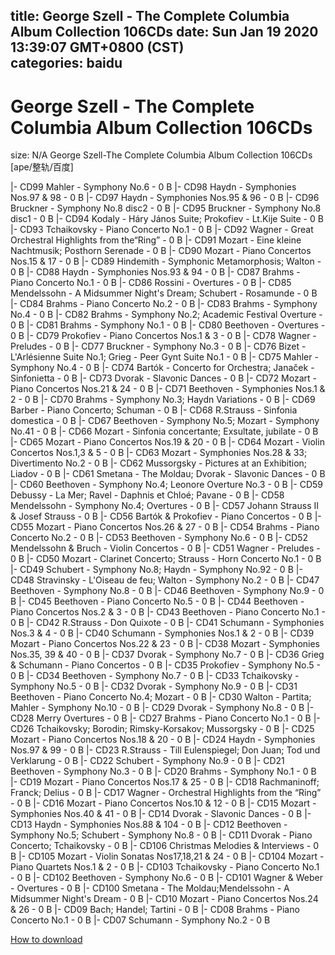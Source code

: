 
title: George Szell - The Complete Columbia Album Collection 106CDs
date: Sun Jan 19 2020 13:39:07 GMT+0800 (CST)    
categories: baidu
---

# George Szell - The Complete Columbia Album Collection 106CDs
size: N/A
 George Szell-The Complete Columbia Album Collection 106CDs [ape/整轨/百度]
 
|- CD99 Mahler - Symphony No.6 - 0 B
|- CD98 Haydn - Symphonies Nos.97 & 98 - 0 B
|- CD97 Haydn - Symphonies Nos.95 & 96 - 0 B
|- CD96 Bruckner - Symphony No.8 disc2 - 0 B
|- CD95 Bruckner - Symphony No.8 disc1 - 0 B
|- CD94 Kodaly - Háry János Suite; Prokofiev - Lt.Kije Suite - 0 B
|- CD93 Tchaikovsky - Piano Concerto No.1 - 0 B
|- CD92 Wagner - Great Orchestral Highlights from the“Ring” - 0 B
|- CD91 Mozart - Eine kleine Nachtmusik; Posthorn Serenade - 0 B
|- CD90 Mozart - Piano Concertos Nos.15 & 17 - 0 B
|- CD89 Hindemith - Symphonic Metamorphosis; Walton - 0 B
|- CD88 Haydn - Symphonies Nos.93 & 94 - 0 B
|- CD87 Brahms - Piano Concerto No.1 - 0 B
|- CD86 Rossini - Overtures - 0 B
|- CD85 Mendelssohn - A Midsummer Night's Dream; Schubert - Rosamunde - 0 B
|- CD84 Brahms - Piano Concerto No.2 - 0 B
|- CD83 Brahms - Symphony No.4 - 0 B
|- CD82 Brahms - Symphony No.2; Academic Festival Overture - 0 B
|- CD81 Brahms - Symphony No.1 - 0 B
|- CD80 Beethoven - Overtures - 0 B
|- CD79 Prokofiev - Piano Concertos Nos.1 & 3 - 0 B
|- CD78 Wagner - Preludes - 0 B
|- CD77 Bruckner - Symphony No.3 - 0 B
|- CD76 Bizet - L'Arlésienne Suite No.1; Grieg - Peer Gynt Suite No.1 - 0 B
|- CD75 Mahler - Symphony No.4 - 0 B
|- CD74 Bartók - Concerto for Orchestra; Janaček - Sinfonietta - 0 B
|- CD73 Dvorak - Slavonic Dances - 0 B
|- CD72 Mozart - Piano Concertos Nos.21 & 24 - 0 B
|- CD71 Beethoven - Symphonies Nos.1 & 2 - 0 B
|- CD70 Brahms - Symphony No.3; Haydn Variations - 0 B
|- CD69 Barber - Piano Concerto; Schuman - 0 B
|- CD68 R.Strauss - Sinfonia domestica - 0 B
|- CD67 Beethoven - Symphony No.5; Mozart - Symphony No.41 - 0 B
|- CD66 Mozart - Sinfonia concertante; Exsultate, jubilate - 0 B
|- CD65 Mozart - Piano Concertos Nos.19 & 20 - 0 B
|- CD64 Mozart - Violin Concertos Nos.1,3 & 5 - 0 B
|- CD63 Mozart - Symphonies Nos.28 & 33; Divertimento No.2 - 0 B
|- CD62 Mussorgsky - Pictures at an Exhibition; Liadov - 0 B
|- CD61 Smetana - The Moldau; Dvorak - Slavonic Dances - 0 B
|- CD60 Beethoven - Symphony No.4; Leonore Overture No.3 - 0 B
|- CD59 Debussy - La Mer; Ravel - Daphnis et Chloé; Pavane - 0 B
|- CD58 Mendelssohn - Symphony No.4; Overtures - 0 B
|- CD57 Johann Strauss II & Josef Strauss - 0 B
|- CD56 Bartók & Prokofiev - Piano Concertos - 0 B
|- CD55 Mozart - Piano Concertos Nos.26 & 27 - 0 B
|- CD54 Brahms - Piano Concerto No.2 - 0 B
|- CD53 Beethoven - Symphony No.6 - 0 B
|- CD52 Mendelssohn & Bruch - Violin Concertos - 0 B
|- CD51 Wagner - Preludes - 0 B
|- CD50 Mozart - Clarinet Concerto; Strauss - Horn Concerto No.1 - 0 B
|- CD49 Schubert - Symphony No.8; Haydn - Symphony No.92 - 0 B
|- CD48 Stravinsky - L'Oiseau de feu; Walton - Symphony No.2 - 0 B
|- CD47 Beethoven - Symphony No.8 - 0 B
|- CD46 Beethoven - Symphony No.9 - 0 B
|- CD45 Beethoven - Piano Concerto No.5 - 0 B
|- CD44 Beethoven - Piano Concertos Nos.2 & 3 - 0 B
|- CD43 Beethoven - Piano Concerto No.1 - 0 B
|- CD42 R.Strauss - Don Quixote - 0 B
|- CD41 Schumann - Symphonies Nos.3 & 4 - 0 B
|- CD40 Schumann - Symphonies Nos.1 & 2 - 0 B
|- CD39 Mozart - Piano Concertos Nos.22 & 23 - 0 B
|- CD38 Mozart - Symphonies Nos.35, 39 & 40 - 0 B
|- CD37 Dvorak - Symphony No.7 - 0 B
|- CD36 Grieg & Schumann - Piano Concertos - 0 B
|- CD35 Prokofiev - Symphony No.5 - 0 B
|- CD34 Beethoven - Symphony No.7 - 0 B
|- CD33 Tchaikovsky - Symphony No.5 - 0 B
|- CD32 Dvorak - Symphony No.9 - 0 B
|- CD31 Beethoven - Piano Concerto No.4; Mozart - 0 B
|- CD30 Walton - Partita; Mahler - Symphony No.10 - 0 B
|- CD29 Dvorak - Symphony No.8 - 0 B
|- CD28 Merry Overtures - 0 B
|- CD27 Brahms - Piano Concerto No.1 - 0 B
|- CD26 Tchaikovsky; Borodin; Rimsky-Korsakov; Mussorgsky - 0 B
|- CD25 Mozart - Piano Concertos Nos.18 & 20 - 0 B
|- CD24 Haydn - Symphonies Nos.97 & 99 - 0 B
|- CD23 R.Strauss - Till Eulenspiegel; Don Juan; Tod und Verklarung - 0 B
|- CD22 Schubert - Symphony No.9 - 0 B
|- CD21 Beethoven - Symphony No.3 - 0 B
|- CD20 Brahms - Symphony No.1 - 0 B
|- CD19 Mozart - Piano Concertos Nos.17 & 25 - 0 B
|- CD18 Rachmaninoff; Franck; Delius - 0 B
|- CD17 Wagner - Orchestral Highlights from the “Ring” - 0 B
|- CD16 Mozart - Piano Concertos Nos.10 & 12 - 0 B
|- CD15 Mozart - Symphonies Nos.40 & 41 - 0 B
|- CD14 Dvorak - Slavonic Dances - 0 B
|- CD13 Haydn - Symphonies Nos.88 & 104 - 0 B
|- CD12 Beethoven - Symphony No.5; Schubert - Symphony No.8 - 0 B
|- CD11 Dvorak - Piano Concerto; Tchaikovsky - 0 B
|- CD106 Christmas Melodies & Interviews - 0 B
|- CD105 Mozart - Violin Sonatas Nos17,18,21 & 24 - 0 B
|- CD104 Mozart - Piano Quartets Nos.1 & 2 - 0 B
|- CD103 Tchaikovsky - Piano Concerto No.1 - 0 B
|- CD102 Beethoven - Symphony No.6 - 0 B
|- CD101 Wagner & Weber - Overtures - 0 B
|- CD100 Smetana - The Moldau;Mendelssohn - A Midsummer Night's Dream - 0 B
|- CD10 Mozart - Piano Concertos Nos.24 & 26 - 0 B
|- CD09 Bach; Handel; Tartini - 0 B
|- CD08 Brahms - Piano Concerto No.1 - 0 B
|- CD07 Schumann - Symphony No.2 - 0 B

[How to download](https://bpcam.bemobtrk.com/go/2ceec3aa-1ca2-46d6-b9ff-aaa5c184517c?jno=1461)